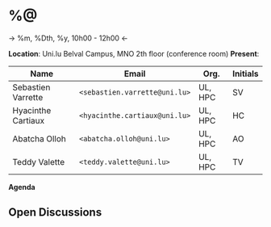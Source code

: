 # %@

-> %m, %Dth, %y, 10h00 - 12h00 <-

__Location__: Uni.lu Belval Campus, MNO 2th floor (conference room)
__Present__:

| Name               | Email                         | Org.    | Initials |
|--------------------|-------------------------------|---------|----------|
| Sebastien Varrette | `<sebastien.varrette@uni.lu>` | UL, HPC | SV       |
| Hyacinthe Cartiaux | `<hyacinthe.cartiaux@uni.lu>` | UL, HPC | HC       |
| Abatcha Olloh      | `<abatcha.olloh@uni.lu>`      | UL, HPC | AO       |
| Teddy Valette      | `<teddy.valette@uni.lu>`      | UL, HPC | TV       |

__Agenda__


## Open Discussions





